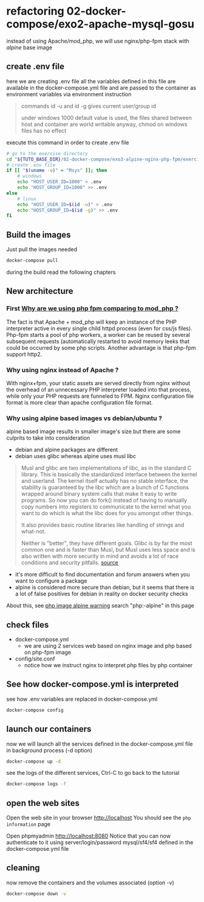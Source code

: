 # refactoring 02-docker-compose/exo2-apache-mysql-gosu 
instead of using Apache/mod_php, we will use nginx/php-fpm stack with *alpine* base image

## create .env file
here we are creating .env file
all the variables defined in this file are available in the docker-compose.yml file
and are passed to the container as environment variables via environment instruction

> commands id -u and id -g gives current user/group id
> 
> under windows 1000 default value is used, the files shared between host and container
> are world writable anyway, chmod on windows files has no effect

execute this command in order to create .env file
```bash
# go to the exercise directory
cd "${TUTO_BASE_DIR}/02-docker-compose/exo3-alpine-nginx-php-fpm/exercise"
# create .env file
if [[ "$(uname -o)" = "Msys" ]]; then
    # windows
    echo "HOST_USER_ID=1000" > .env
    echo "HOST_GROUP_ID=1000" >> .env
else
    # linux
    echo "HOST_USER_ID=$(id -u)" > .env
    echo "HOST_GROUP_ID=$(id -g)" >> .env
fi
```

## Build the images
Just pull the images needed
```bash
docker-compose pull
```
during the build read the following chapters

## New architecture

### First [Why are we using php fpm comparing to mod_php ?](https://www.inmotionhosting.com/support/product-guides/wordpress-hosting/php-fpm-the-future-of-php-handling)

The fact is that Apache + mod_php will keep an instance of the 
PHP interpreter active in every single child httpd process (even for css/js files).
Php-fpm starts a pool of php workers, a worker can be reused by several subsequent requests (automatically 
restarted to avoid memory leeks that could be occurred by some php scripts.
Another advantage is that php-fpm support http2.

### Why using nginx instead of Apache ?
With nginx+fpm, your static assets are served directly from 
nginx without the overhead of an unnecessary PHP interpreter 
loaded into that process, while only your PHP requests are 
funneled to FPM.
Nginx configuration file format is more clear than apache configuration
file format.
    
### Why using alpine based images vs debian/ubuntu ?
alpine based image results in smaller image's size but there are 
some culprits to take into consideration

* debian and alpine packages are different
* debian uses glibc whereas alpine uses musl libc

 > Musl and glibc are two implementations of libc, as in the standard C library. 
 > This is basically the standardized interface between the kernel and userland. 
 > The kernel itself actually has no stable interface, the stability is guaranteed 
 > by the libc which are a bunch of C functions wrapped around binary system calls 
 > that make it easy to write programs. So now you can do fork() instead of having 
 > to manually copy numbers into registers to communicate to the kernel what you want 
 > to do which is what the libc does for you amongst other things.
 > 
 > It also provides basic routine libraries like handling of strings and what-not.
 >   
 > Neither is "better", they have different goals. Glibc is by far the most common 
 > one and is faster than Musl, but Musl uses less space and is also written with 
 > more security in mind and avoids a lot of race conditions and security pitfalls.
 > [source](https://www.reddit.com/r/linuxmasterrace/comments/41q2m9/eli5_what_is_musl_and_glibc/cz4cy3k?utm_source=share&utm_medium=web2x)
 
* it's more difficult to find documentation and forum answers when 
 you want to configure a package
* alpine is considered more secure than debian, but it seems that 
   there is a lot of false positives for debian in reality on docker security checks

About this, see [php image alpine warning](https://hub.docker.com/_/php/#phpversion-alpine) 
    search "php:<version>-alpine" in this page

## check files
* docker-compose.yml
    * we are using 2 services web based on nginx image and php based on php-fpm image
* config/site.conf
    * notice how we instruct nginx to interpret php files by php container

## See how docker-compose.yml is interpreted
see how .env variables are replaced in docker-compose.yml
```bash
docker-compose config
```

## launch our containers
now we will launch all the services defined in the docker-compose.yml file in background process (-d option)
```bash 
docker-compose up -d
```

see the logs of the different services, Ctrl-C to go back to the tutorial
```bash
docker-compose logs -f
```

## open the web sites
Open the web site in your browser [http://localhost](http://localhost)
You should see the `php information` page

Open phpmyadmin [http://localhost:8080](http://localhost:8080)
Notice that you can now authenticate to it using server/login/password mysql/sf4/sf4
defined in the docker-compose.yml file

## cleaning
now remove the containers and the volumes associated (option -v)
```bash
docker-compose down -v
```
